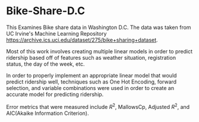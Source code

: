 # Bike-Share-D.C

This Examines Bike share data in Washington D.C. The data was taken from UC Irvine's Machine Learning Repository https://archive.ics.uci.edu/dataset/275/bike+sharing+dataset. 

Most of this work involves creating multiple linear models in order to predict ridership based off of features such as weather situation, registration status, the day of the week, etc.

In order to properly implement an appropriate linear model that would predict ridership well, techniques such as One Hot Encoding, forward selection, and variable combinations were used in order to create an accurate model for predicting ridership.

Error metrics that were measured include $R^2$, MallowsCp, Adjusted $R^2$, and AIC(Akaike Information Criterion).
